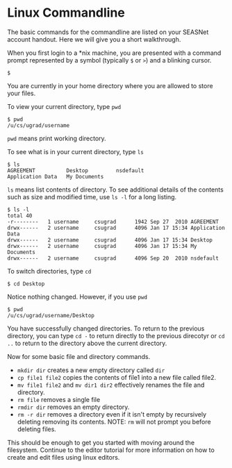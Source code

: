 # Linux Commandline

The basic commands for the commandline are listed on your SEASNet account handout. Here we will give you a short walkthrough.

When you first login to a \*nix machine, you are presented with a command prompt represented by a symbol (typically `$` or `>`) and a blinking cursor.

    $

You are currently in your home directory where you are allowed to store your files.

To view your current directory, type `pwd`

    $ pwd
    /u/cs/ugrad/username

`pwd` means print working directory.

To see what is in your current directory, type `ls`

    $ ls
    AGREEMENT          Desktop         nsdefault
    Application Data   My Documents

`ls` means list contents of directory. To see additional details of the contents such as size and modified time, use `ls -l` for a long listing.

    $ ls -l
    total 40
    -r--------   1 username     csugrad      1942 Sep 27  2010 AGREEMENT
    drwx------   2 username     csugrad      4096 Jan 17 15:34 Application Data
    drwx------   2 username     csugrad      4096 Jan 17 15:34 Desktop
    drwx------   2 username     csugrad      4096 Jan 17 15:34 My Documents
    drwx------   2 username     csugrad      4096 Sep 20  2010 nsdefault

To switch directories, type `cd`

    $ cd Desktop

Notice nothing changed. However, if you use `pwd`

    $ pwd
    /u/cs/ugrad/username/Desktop

You have successfully changed directories. To return to the previous directory, you can type `cd -` to return directly to the previous direcotyr or `cd ..` to return to the directory above the current directory.

Now for some basic file and directory commands.

  * `mkdir dir` creates a new empty directory called `dir`
  * `cp file1 file2` copies the contents of file1 into a new file called file2.
  * `mv file1 file2` and `mv dir1 dir2` effectively renames the file and directory. 
  * `rm file` removes a single file
  * `rmdir dir` removes an empty directory.
  * `rm -r dir` removes a directory even if it isn't empty by recursively deleting removing its contents. NOTE: `rm` will not prompt you before deleting files.

This should be enough to get you started with moving around the filesystem. Continue to the editor tutorial for more information on how to create and edit files using linux editors.

